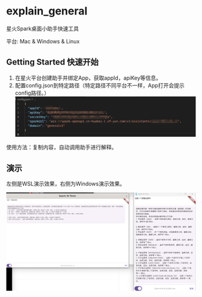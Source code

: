 # explain_general

星火Spark桌面小助手快速工具

平台: Mac & Windows & Linux 
 
## Getting Started 快速开始

1. 在星火平台创建助手并绑定App，获取appId，apiKey等信息。
2. 配置config.json到特定路径（特定路径不同平台不一样，App打开会提示config路径。）   
![](image/2023-11-26_224440.png)

使用方法：复制内容，自动调用助手进行解释。

## 演示

左侧是WSL演示效果，右侧为Windows演示效果。

![Alt text](image/linux&windows.png)